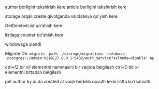author borligini tekshirish kere
article borligini tekshirish kere

storage orqali create qivotganda validatsiya qo'yish kere

GetDeletedList qo'shish kere


listlaga counter qo'shish kere

windowsga ulandi


Migrate Db:
```migrate -path ./storage/migrations -database 'postgres://admin:621@127.0.0.1:5432/auth_service?sslmode=disable' up```


ctrl+f2  bir xil elementni hammasini bir vaqtda belgilash
ctrl+D bir xil elementni bittadan belgilash



get author by id da created at voqti berkilib qovotti
lekin listta ko'rsatvotti
